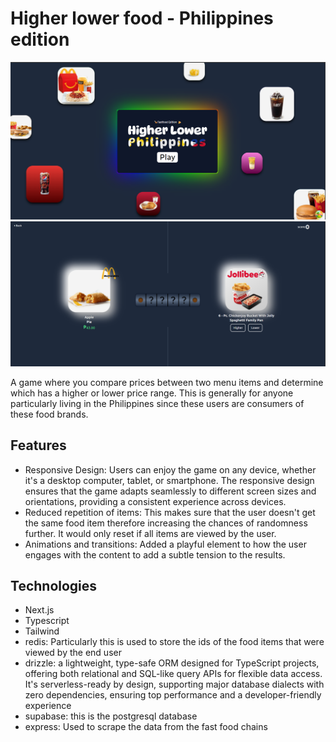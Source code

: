 # Higher lower food - Philippines edition

![Home](https://github.com/bhlox/higher-lower-food/blob/main/public/assets/home%20preview.png)
![Game](https://github.com/bhlox/higher-lower-food/blob/main/public/assets/game%20preview.png)

A game where you compare prices between two menu items and determine which has a higher or lower price range. This is generally for anyone particularly living in the Philippines since these users are consumers of these food brands.

## Features

- Responsive Design: Users can enjoy the game on any device, whether it's a desktop computer, tablet, or smartphone. The responsive design ensures that the game adapts seamlessly to different screen sizes and orientations, providing a consistent experience across devices.
- Reduced repetition of items: This makes sure that the user doesn't get the same food item therefore increasing the chances of randomness further. It would only reset if all items are viewed by the user.
- Animations and transitions: Added a playful element to how the user engages with the content to add a subtle tension to the results.

## Technologies

- Next.js
- Typescript
- Tailwind
- redis: Particularly this is used to store the ids of the food items that were viewed by the end user
- drizzle: a lightweight, type-safe ORM designed for TypeScript projects, offering both relational and SQL-like query APIs for flexible data access. It's serverless-ready by design, supporting major database dialects with zero dependencies, ensuring top performance and a developer-friendly experience
- supabase: this is the postgresql database
- express: Used to scrape the data from the fast food chains

